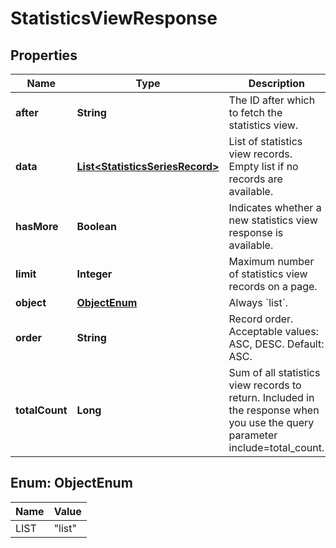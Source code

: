 
# StatisticsViewResponse

## Properties
Name | Type | Description | Notes
------------ | ------------- | ------------- | -------------
**after** | **String** | The ID after which to fetch the statistics view. |  [optional]
**data** | [**List&lt;StatisticsSeriesRecord&gt;**](StatisticsSeriesRecord.md) | List of statistics view records. Empty list if no records are available. | 
**hasMore** | **Boolean** | Indicates whether a new statistics view response is available. | 
**limit** | **Integer** | Maximum number of statistics view records on a page. | 
**object** | [**ObjectEnum**](#ObjectEnum) | Always &#x60;list&#x60;. | 
**order** | **String** | Record order. Acceptable values: ASC, DESC. Default: ASC. | 
**totalCount** | **Long** | Sum of all statistics view records to return. Included in the response when you use the query parameter include&#x3D;total_count. |  [optional]


<a name="ObjectEnum"></a>
## Enum: ObjectEnum
Name | Value
---- | -----
LIST | &quot;list&quot;



